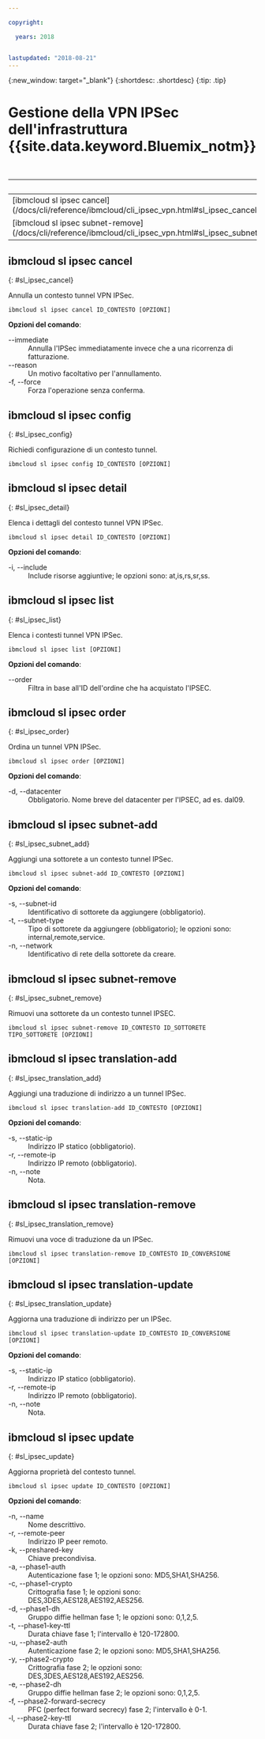 ```yaml
---

copyright:

  years: 2018


lastupdated: "2018-08-21"
---
```


{:new_window: target="_blank"}
{:shortdesc: .shortdesc}
{:tip: .tip}

# Gestione della VPN IPSec dell'infrastruttura {{site.data.keyword.Bluemix_notm}}

<table summary="Comandi generali dell'infrastruttura {{site.data.keyword.Bluemix_notm}} riportati in ordine alfabetico  con dei link a ulteriori informazioni sul comando">

<caption>Tabella 1. Comandi VPN IPSec dell'infrastruttura {{site.data.keyword.Bluemix_notm}}</caption>
 <thead>
 <th colspan="6">Comandi VPN IPSec dell'infrastruttura {{site.data.keyword.Bluemix_notm}}</th>
 </thead>
 <tbody>
 <tr>
 <td>[ibmcloud sl ipsec cancel](/docs/cli/reference/ibmcloud/cli_ipsec_vpn.html#sl_ipsec_cancel)</td>
 <td>[ibmcloud sl ipsec config](/docs/cli/reference/ibmcloud/cli_ipsec_vpn.html#sl_ipsec_config)</td>
 <td>[ibmcloud sl ipsec detail](/docs/cli/reference/ibmcloud/cli_ipsec_vpn.html#sl_ipsec_detail)</td>
 <td>[ibmcloud sl ipsec list](/docs/cli/reference/ibmcloud/cli_ipsec_vpn.html#sl_ipsec_list)</td>
 <td>[ibmcloud sl ipsec order](/docs/cli/reference/ibmcloud/cli_ipsec_vpn.html#sl_ipsec_order)</td>
 <td>[ibmcloud sl ipsec subnet-add](/docs/cli/reference/ibmcloud/cli_ipsec_vpn.html#sl_ipsec_subnet_add)</td>
 </tr>
 <tr>
 <td>[ibmcloud sl ipsec subnet-remove](/docs/cli/reference/ibmcloud/cli_ipsec_vpn.html#sl_ipsec_subnet_remove)</td>
 <td>[ibmcloud sl ipsec translation-add](/docs/cli/reference/ibmcloud/cli_ipsec_vpn.html#sl_ipsec_translation_add)</td>
 <td>[ibmcloud sl ipsec translation-remove](/docs/cli/reference/ibmcloud/cli_ipsec_vpn.html#sl_ipsec_translation_remove)</td>
 <td>[ibmcloud sl ipsec translation-update](/docs/cli/reference/ibmcloud/cli_ipsec_vpn.html#sl_ipsec_translation_update)</td>
 <td>[ibmcloud sl ipsec update](/docs/cli/reference/ibmcloud/cli_ipsec_vpn.html#sl_ipsec_update)</td>
 </tr>
   </tbody>
 </table>

 ## ibmcloud sl ipsec cancel
{: #sl_ipsec_cancel}

Annulla un contesto tunnel VPN IPSec.
```
ibmcloud sl ipsec cancel ID_CONTESTO [OPZIONI]
```

<strong>Opzioni del comando</strong>:
<dl>
<dt>--immediate</dt>
<dd>Annulla l'IPSec immediatamente invece che a una ricorrenza di fatturazione.</dd>
<dt>--reason</dt>
<dd>Un motivo facoltativo per l'annullamento.</dd>
<dt>-f, --force</dt>
<dd>Forza l'operazione senza conferma.</dd>
</dl>

## ibmcloud sl ipsec config
{: #sl_ipsec_config}

Richiedi configurazione di un contesto tunnel.
```
ibmcloud sl ipsec config ID_CONTESTO [OPZIONI]
```

## ibmcloud sl ipsec detail
{: #sl_ipsec_detail}

Elenca i dettagli del contesto tunnel VPN IPSec.
```
ibmcloud sl ipsec detail ID_CONTESTO [OPZIONI]
```

<strong>Opzioni del comando</strong>:
<dl>
<dt>-i, --include</dt>
<dd>Include risorse aggiuntive; le opzioni sono: at,is,rs,sr,ss.</dd>
</dl>

## ibmcloud sl ipsec list
{: #sl_ipsec_list}

Elenca i contesti tunnel VPN IPSec.
```
ibmcloud sl ipsec list [OPZIONI]
```

<strong>Opzioni del comando</strong>:
<dl>
<dt>--order</dt>
<dd>Filtra in base all'ID dell'ordine che ha acquistato l'IPSEC.</dd>
</dl>

## ibmcloud sl ipsec order
{: #sl_ipsec_order}

Ordina un tunnel VPN IPSec.
```
ibmcloud sl ipsec order [OPZIONI]
```

<strong>Opzioni del comando</strong>:
<dl>
<dt>-d, --datacenter</dt>
<dd>Obbligatorio. Nome breve del datacenter per l'IPSEC, ad es. dal09.</dd>
</dl>

## ibmcloud sl ipsec subnet-add
{: #sl_ipsec_subnet_add}

Aggiungi una sottorete a un contesto tunnel IPSec.
```
ibmcloud sl ipsec subnet-add ID_CONTESTO [OPZIONI]
```

<strong>Opzioni del comando</strong>:
<dl>
<dt>-s, --subnet-id</dt>
<dd>Identificativo di sottorete da aggiungere (obbligatorio).</dd>
<dt>-t, --subnet-type</dt>
<dd>Tipo di sottorete da aggiungere (obbligatorio); le opzioni sono: internal,remote,service.</dd>
<dt>-n, --network</dt>
<dd>Identificativo di rete della sottorete da creare.</dd>
</dl>

## ibmcloud sl ipsec subnet-remove
{: #sl_ipsec_subnet_remove}

Rimuovi una sottorete da un contesto tunnel IPSEC.
```
ibmcloud sl ipsec subnet-remove ID_CONTESTO ID_SOTTORETE TIPO_SOTTORETE [OPZIONI]
```

## ibmcloud sl ipsec translation-add
{: #sl_ipsec_translation_add}

Aggiungi una traduzione di indirizzo a un tunnel IPSec.
```
ibmcloud sl ipsec translation-add ID_CONTESTO [OPZIONI]
```

<strong>Opzioni del comando</strong>:
<dl>
<dt>-s, --static-ip</dt>
<dd>Indirizzo IP statico (obbligatorio).</dd>
<dt>-r, --remote-ip</dt>
<dd>Indirizzo IP remoto (obbligatorio).</dd>
<dt>-n, --note</dt>
<dd>Nota.</dd>
</dl>

## ibmcloud sl ipsec translation-remove
{: #sl_ipsec_translation_remove}

Rimuovi una voce di traduzione da un IPSec.
```
ibmcloud sl ipsec translation-remove ID_CONTESTO ID_CONVERSIONE [OPZIONI]
```

## ibmcloud sl ipsec translation-update
{: #sl_ipsec_translation_update}

Aggiorna una traduzione di indirizzo per un IPSec.
```
ibmcloud sl ipsec translation-update ID_CONTESTO ID_CONVERSIONE [OPZIONI]
```

<strong>Opzioni del comando</strong>:
<dl>
<dt>-s, --static-ip</dt>
<dd>Indirizzo IP statico (obbligatorio).</dd>
<dt>-r, --remote-ip</dt>
<dd>Indirizzo IP remoto (obbligatorio).</dd>
<dt>-n, --note</dt>
<dd>Nota.</dd>
</dl>

## ibmcloud sl ipsec update
{: #sl_ipsec_update}

Aggiorna proprietà del contesto tunnel.
```
ibmcloud sl ipsec update ID_CONTESTO [OPZIONI]
```

<strong>Opzioni del comando</strong>:
<dl>
<dt>-n, --name</dt>
<dd>Nome descrittivo.</dd>
<dt>-r, --remote-peer</dt>
<dd>Indirizzo IP peer remoto.</dd>
<dt>-k, --preshared-key</dt>
<dd>Chiave precondivisa.</dd>
<dt>-a, --phase1-auth</dt>
<dd>Autenticazione fase 1; le opzioni sono: MD5,SHA1,SHA256.</dd>
<dt>-c, --phase1-crypto</dt>
<dd>Crittografia fase 1; le opzioni sono: DES,3DES,AES128,AES192,AES256.</dd>
<dt>-d, --phase1-dh</dt>
<dd>Gruppo diffie hellman fase 1; le opzioni sono: 0,1,2,5.</dd>
<dt>-t, --phase1-key-ttl</dt>
<dd>Durata chiave fase 1; l'intervallo è 120-172800.</dd>
<dt>-u, --phase2-auth</dt>
<dd>Autenticazione fase 2; le opzioni sono: MD5,SHA1,SHA256.</dd>
<dt>-y, --phase2-crypto</dt>
<dd>Crittografia fase 2; le opzioni sono: DES,3DES,AES128,AES192,AES256.</dd>
<dt>-e, --phase2-dh</dt>
<dd>Gruppo diffie hellman fase 2; le opzioni sono: 0,1,2,5.</dd>
<dt>-f, --phase2-forward-secrecy</dt>
<dd>PFC (perfect forward secrecy) fase 2; l'intervallo è 0-1.</dd>
<dt>-l, --phase2-key-ttl</dt>
<dd>Durata chiave fase 2; l'intervallo è 120-172800.</dd>
</dl>
